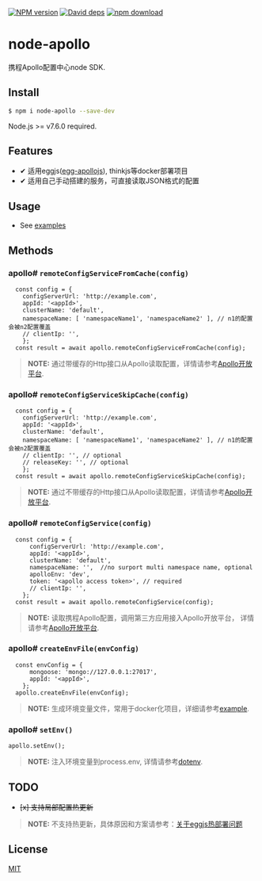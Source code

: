 [![NPM version][npm-image]][npm-url]
[![David deps][david-image]][david-url]
[![npm download][download-image]][download-url]

[npm-image]: https://img.shields.io/npm/v/node-apollo.svg?style=flat-square
[npm-url]: https://npmjs.org/package/node-apollo
[david-image]: https://img.shields.io/david/Quinton/node-apollo.svg?style=flat-square
[david-url]: https://david-dm.org/Quinton/node-apollo/repo.svg
[download-image]: https://img.shields.io/npm/dm/node-apollo.svg?style=flat-square
[download-url]: https://npmjs.org/package/node-apollo
# node-apollo

  携程Apollo配置中心node SDK.

## Install

```bash
$ npm i node-apollo --save-dev
```
Node.js >= v7.6.0 required.

## Features

- ✔︎ 适用eggjs([egg-apollojs](https://github.com/yhj2009/egg-apollojs)), thinkjs等docker部署项目
- ✔︎ 适用自己手动搭建的服务，可直接读取JSON格式的配置

## Usage

* See [examples](https://github.com/Quinton/node-apollo/tree/master/example)

## Methods

### apollo# ```remoteConfigServiceFromCache(config)```
```
  const config = {
    configServerUrl: 'http://example.com',
    appId: '<appId>',
    clusterName: 'default',
    namespaceName: [ 'namespaceName1', 'namespaceName2' ], // n1的配置会被n2配置覆盖
    // clientIp: '',
    };
  const result = await apollo.remoteConfigServiceFromCache(config);
```
  >**NOTE:** 通过带缓存的Http接口从Apollo读取配置，详情请参考[Apollo开放平台](https://github.com/ctripcorp/apollo/wiki/%E5%85%B6%E5%AE%83%E8%AF%AD%E8%A8%80%E5%AE%A2%E6%88%B7%E7%AB%AF%E6%8E%A5%E5%85%A5%E6%8C%87%E5%8D%97#12-%E9%80%9A%E8%BF%87%E5%B8%A6%E7%BC%93%E5%AD%98%E7%9A%84http%E6%8E%A5%E5%8F%A3%E4%BB%8Eapollo%E8%AF%BB%E5%8F%96%E9%85%8D%E7%BD%AE).
### apollo# ```remoteConfigServiceSkipCache(config)```
```
  const config = {
    configServerUrl: 'http://example.com',
    appId: '<appId>',
    clusterName: 'default',
    namespaceName: [ 'namespaceName1', 'namespaceName2' ], // n1的配置会被n2配置覆盖
    // clientIp: '', // optional
    // releaseKey: '', // optional
    };
  const result = await apollo.remoteConfigServiceSkipCache(config);
```
  >**NOTE:** 通过不带缓存的Http接口从Apollo读取配置，详情请参考[Apollo开放平台](https://github.com/ctripcorp/apollo/wiki/%E5%85%B6%E5%AE%83%E8%AF%AD%E8%A8%80%E5%AE%A2%E6%88%B7%E7%AB%AF%E6%8E%A5%E5%85%A5%E6%8C%87%E5%8D%97#13-%E9%80%9A%E8%BF%87%E4%B8%8D%E5%B8%A6%E7%BC%93%E5%AD%98%E7%9A%84http%E6%8E%A5%E5%8F%A3%E4%BB%8Eapollo%E8%AF%BB%E5%8F%96%E9%85%8D%E7%BD%AE).
### apollo# ```remoteConfigService(config)```
```
  const config = {
      configServerUrl: 'http://example.com',
      appId: '<appId>',
      clusterName: 'default',
      namespaceName: '',  //no surport multi namespace name, optional
      apolloEnv: 'dev',
      token: '<apollo access token>', // required
      // clientIp: '',
    };
  const result = await apollo.remoteConfigService(config);
```
  >**NOTE:** 读取携程Apollo配置，调用第三方应用接入Apollo开放平台， 详情请参考[Apollo开放平台](https://github.com/ctripcorp/apollo/wiki/Apollo%E5%BC%80%E6%94%BE%E5%B9%B3%E5%8F%B0).
### apollo# ```createEnvFile(envConfig)```
```
  const envConfig = {
      mongoose: 'mongo://127.0.0.1:27017',
      appId: '<appId>',
    };
  apollo.createEnvFile(envConfig);
```
>**NOTE:** 生成环境变量文件，常用于docker化项目，详细请参考[example](https://github.com/Quinton/node-apollo/tree/master/example).
### apollo# ```setEnv()```
```
apollo.setEnv();
```
>**NOTE:** 注入环境变量到process.env, 详情请参考[dotenv](https://github.com/motdotla/dotenv#usage).

## TODO
  
 - ~~[x] 支持局部配置热更新~~
>**NOTE:** 不支持热更新，具体原因和方案请参考：[关于eggjs热部署问题 ](https://github.com/eggjs/egg/issues/947)

## License

[MIT](LICENSE)
